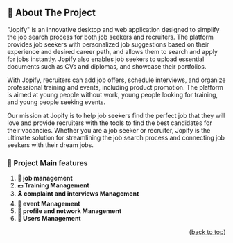 <!-- ABOUT THE PROJECT -->
## 📃 About The Project
"Jopify" is an innovative desktop and web application designed to simplify the job search process for both job seekers and recruiters. The platform provides job seekers with personalized job suggestions based on their experience and desired career path, and allows them to search and apply for jobs instantly. Jopify also enables job seekers to upload essential documents such as CVs and diplomas, and showcase their portfolios.

With Jopify, recruiters can add job offers, schedule interviews, and organize professional training and events, including product promotion. The platform is aimed at young people without work, young people looking for training, and young people seeking events.

Our mission at Jopify is to help job seekers find the perfect job that they will love and provide recruiters with the tools to find the best candidates for their vacancies. Whether you are a job seeker or recruiter, Jopify is the ultimate solution for streamlining the job search process and connecting job seekers with their dream jobs.
  

 ### 📜 Project Main features
1. **:briefcase: job management** 
2. **:euro: Training Management**
3. **:reminder_ribbon: complaint and interviews Management** 
4. **:bicyclist: event Management**
5. **:flags: profile and network Management** 
6. **🙋 Users Management** 
<p align="right">(<a href="#top">back to top</a>)</p>

